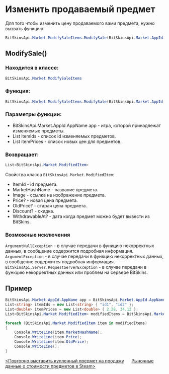 ﻿# Изменить продаваемый предмет

Для того чтобы изменить цену продаваемого вами предмета, нужно вызвать функцию:

```csharp
BitSkinsApi.Market.ModifySaleItems.ModifySale(BitSkinsApi.Market.AppId.AppName app, List<string> itemIds, List<double> itemPrices);
```

## ModifySale()

### Находится в классе:

```csharp
BitSkinsApi.Market.ModifySaleItems
```

### Функция:

```csharp
BitSkinsApi.Market.ModifySaleItems.ModifySale(BitSkinsApi.Market.AppId.AppName app, List<string> itemIds, List<double> itemPrices);
```

### Параметры функции:

* BitSkinsApi.Market.AppId.AppName app - игра, которой принадлежат изменяемые предметы.
* List<string> itemIds - список id изменяемых предметов.
* List<double> itemPrices - список новых цен для предметов.

### Возвращает:

```csharp
List<BitSkinsApi.Market.ModifiedItem>
```

Свойства класса ```BitSkinsApi.Market.ModifiedItem```:
* ItemId - id предмета.
* MarketHashName - название предмета.
* Image - ссылка на изображение предмета.
* Price? - новая цена предмета.
* OldPrice? - старая цена предмета.
* Discount? - скидка.
* WithdrawableAt? - дата когда предмет можно будет вывести из BitSkins.

### Возможные исключения
```ArgumentNullException``` - в случае передачи в функцию некорректных данных, в сообщение содержится подробная информация.
\
```ArgumentException``` - в случае передачи в функцию некорректных данных, в сообщение содержится подробная информация.
\
```BitSkinsApi.Server.RequestServerException``` - в случае передачи в функцию некорректных данных или проблем на сервере BitSkins.

## Пример

```csharp
BitSkinsApi.Market.AppId.AppName app = BitSkinsApi.Market.AppId.AppName.CounterStrikGlobalOffensive;
List<string> itemIds = new List<string> { "id1", "id2" };
List<double> itemPrices = new List<double> { 2.28, 34.12 };
List<BitSkinsApi.Market.ModifiedItem> modifiedItems = BitSkinsApi.Market.ModifySaleItems.ModifySale(app, itemIds, itemPrices);

foreach (BitSkinsApi.Market.ModifiedItem item in modifiedItems)
{
    Console.WriteLine(item.MarketHashName);
    Console.WriteLine(item.Price);
    Console.WriteLine(item.OldPrice);
    Console.WriteLine();
}
```

[<Повторно выставить купленный предмет на продажу](https://github.com/dmitrydnl/BitSkinsApi/blob/master/docs/ru/market/relist_item.md) &nbsp;&nbsp;&nbsp;&nbsp; [Рыночные данные о стоимости предметов в Steam>](https://github.com/dmitrydnl/BitSkinsApi/blob/master/docs/ru/market/steam_price_data.md)